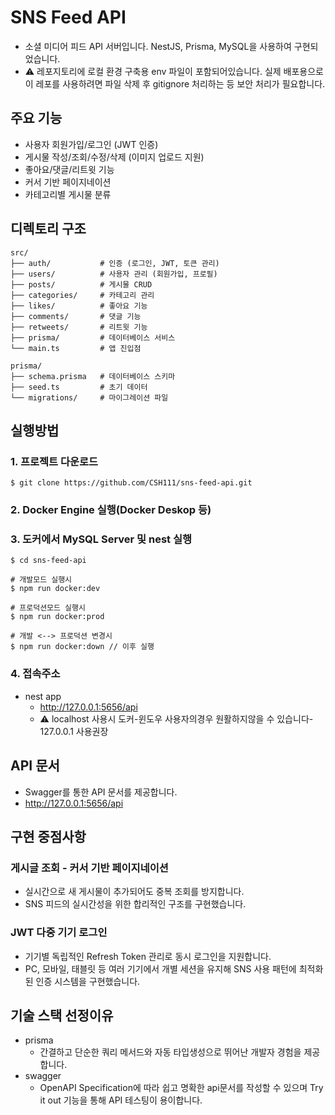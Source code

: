 # SNS Feed API

- 소셜 미디어 피드 API 서버입니다. NestJS, Prisma, MySQL을 사용하여 구현되었습니다.
- ⚠ 레포지토리에 로컬 환경 구축용 env 파일이 포함되어있습니다. 실제 배포용으로 이 레포를 사용하려면 파일 삭제 후 gitignore 처리하는 등 보안 처리가 필요합니다.
## 주요 기능
- 사용자 회원가입/로그인 (JWT 인증)
- 게시물 작성/조회/수정/삭제 (이미지 업로드 지원)
- 좋아요/댓글/리트윗 기능
- 커서 기반 페이지네이션
- 카테고리별 게시물 분류


## 디렉토리 구조
```
src/
├── auth/           # 인증 (로그인, JWT, 토큰 관리)
├── users/          # 사용자 관리 (회원가입, 프로필)
├── posts/          # 게시물 CRUD
├── categories/     # 카테고리 관리
├── likes/          # 좋아요 기능
├── comments/       # 댓글 기능
├── retweets/       # 리트윗 기능
├── prisma/         # 데이터베이스 서비스
└── main.ts         # 앱 진입점

prisma/
├── schema.prisma   # 데이터베이스 스키마
├── seed.ts         # 초기 데이터
└── migrations/     # 마이그레이션 파일
```

## 실행방법
### 1. 프로젝트 다운로드
```
$ git clone https://github.com/CSH111/sns-feed-api.git
```

### 2. Docker Engine 실행(Docker Deskop 등)
### 3. 도커에서 MySQL Server 및 nest 실행

```
$ cd sns-feed-api

# 개발모드 실행시
$ npm run docker:dev

# 프로덕션모드 실행시
$ npm run docker:prod

# 개발 <--> 프로덕션 변경시
$ npm run docker:down // 이후 실행
```

### 4. 접속주소
- nest app
  - http://127.0.0.1:5656/api
  - ⚠ localhost 사용시 도커-윈도우 사용자의경우 원활하지않을 수 있습니다- 127.0.0.1 사용권장

## API 문서
- Swagger를 통한 API 문서를 제공합니다.
- http://127.0.0.1:5656/api


## 구현 중점사항
### 게시글 조회 - 커서 기반 페이지네이션
- 실시간으로 새 게시물이 추가되어도 중복 조회를 방지합니다.
- SNS 피드의 실시간성을 위한 합리적인 구조를 구현했습니다.

### JWT 다중 기기 로그인
- 기기별 독립적인 Refresh Token 관리로 동시 로그인을 지원합니다.
- PC, 모바일, 태블릿 등 여러 기기에서 개별 세션을 유지해 SNS 사용 패턴에 최적화된 인증 시스템을 구현했습니다.

## 기술 스택 선정이유
- prisma
  - 간결하고 단순한 쿼리 메서드와 자동 타입생성으로 뛰어난 개발자 경험을 제공합니다.
- swagger
  - OpenAPI Specification에 따라 쉽고 명확한 api문서를 작성할 수 있으며 Try it out 기능을 통해 API 테스팅이 용이합니다.
